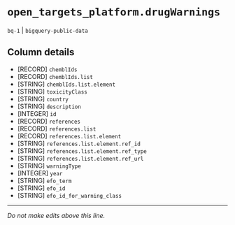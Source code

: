 # `open_targets_platform.drugWarnings`
`bq-1` | `bigquery-public-data`

## Column details
* [RECORD]    `chemblIds`
* [RECORD]    `chemblIds.list`
* [STRING]    `chemblIds.list.element`
* [STRING]    `toxicityClass`
* [STRING]    `country`
* [STRING]    `description`
* [INTEGER]   `id`
* [RECORD]    `references`
* [RECORD]    `references.list`
* [RECORD]    `references.list.element`
* [STRING]    `references.list.element.ref_id`
* [STRING]    `references.list.element.ref_type`
* [STRING]    `references.list.element.ref_url`
* [STRING]    `warningType`
* [INTEGER]   `year`
* [STRING]    `efo_term`
* [STRING]    `efo_id`
* [STRING]    `efo_id_for_warning_class`

-------------------------------------------------------------------------------
*Do not make edits above this line.*
